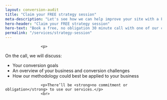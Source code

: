 ```yaml
---
layout: conversion-audit
title: "Claim your FREE strategy session"
meta-description: "Let's see how we can help improve your site with a FREE strategy session"
hero-header: "Claim your FREE strategy session"
hero-text: "Book a free, no obligation 30 minute call with one of our conversion experts"
permalink: "/services/strategy-session"
---
```


					<p>
On the call, we will discuss:
</p>
				<ul class="list">
<li>Your conversion goals</li>
<li>An overview of your business and conversion challenges</li>
<li>How our methodology could best be applied to your business</li>
</ul>



					<p>There’ll be <strong>no commitment or obligation</strong> to use our services.</p>
					<br>
